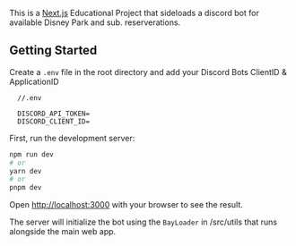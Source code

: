 This is a [Next.js](https://nextjs.org/) Educational Project that sideloads a discord bot for available Disney Park and sub. reserverations.

## Getting Started

Create a `.env` file in the root directory and add your Discord Bots ClientID & ApplicationID

```
  //.env 

  DISCORD_API_TOKEN=
  DISCORD_CLIENT_ID=

```

First, run the development server:

```bash
npm run dev
# or
yarn dev
# or
pnpm dev
```

Open [http://localhost:3000](http://localhost:3000) with your browser to see the result.

The server will initialize the bot using the `BayLoader` in /src/utils that runs alongside the main web app. 
